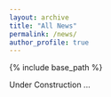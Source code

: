 ```yaml
---
layout: archive
title: "All News"
permalink: /news/
author_profile: true
---
```


{% include base_path %}

Under Construction ...
